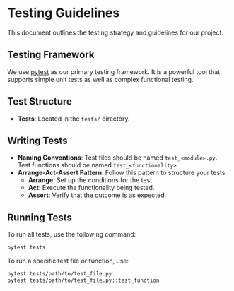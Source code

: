 # Testing Guidelines

This document outlines the testing strategy and guidelines for our project.

## Testing Framework

We use [pytest](https://docs.pytest.org/en/stable/) as our primary testing framework. It is a powerful tool that supports simple unit tests as well as complex functional testing.

## Test Structure

- **Tests**: Located in the `tests/` directory.

## Writing Tests

- **Naming Conventions**: Test files should be named `test_<module>.py`. Test functions should be named `test_<functionality>`.
- **Arrange-Act-Assert Pattern**: Follow this pattern to structure your tests:
  - **Arrange**: Set up the conditions for the test.
  - **Act**: Execute the functionality being tested.
  - **Assert**: Verify that the outcome is as expected.

## Running Tests

To run all tests, use the following command:

```bash
pytest tests
```

To run a specific test file or function, use:

```bash
pytest tests/path/to/test_file.py
pytest tests/path/to/test_file.py::test_function
```
